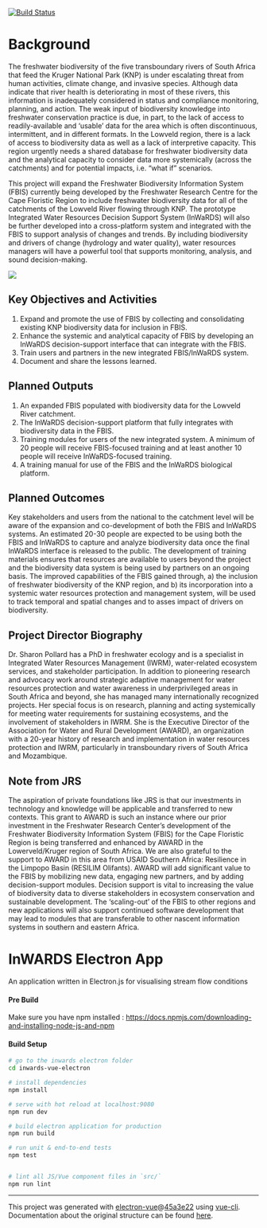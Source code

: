 [![Build Status](https://travis-ci.com/kartoza/InWARDS-Dashboard-Desktop.svg?branch=develop)](https://travis-ci.com/kartoza/InWARDS-Dashboard-Desktop)

# Background

The freshwater biodiversity of the five transboundary rivers of South Africa that feed the Kruger National Park (KNP) is under escalating threat from human activities, climate change, and invasive species. Although data indicate that river health is deteriorating in most of these rivers, this information is inadequately considered in status and compliance monitoring, planning, and action. The weak input of biodiversity knowledge into freshwater conservation practice is due, in part, to the lack of access to readily-available and ‘usable’ data for the area which is often discontinuous, intermittent, and in different formats. In the Lowveld region, there is a lack of access to biodiversity data as well as a lack of interpretive capacity. This region urgently needs a shared database for freshwater biodiversity data and the analytical capacity to consider data more systemically (across the catchments) and for potential impacts, i.e. “what if” scenarios.

This project will expand the Freshwater Biodiversity Information System (FBIS) currently being developed by the Freshwater Research Centre for the Cape Floristic Region to include freshwater biodiversity data for all of the catchments of the Lowveld River flowing through KNP. The prototype Integrated Water Resources Decision Support System (InWaRDS) will also be further developed into a cross-platform system and integrated with the FBIS to support analysis of changes and trends. By including biodiversity and drivers of change (hydrology and water quality), water resources managers will have a powerful tool that supports monitoring, analysis, and sound decision-making.

![](http://maru.award.org.za/map.PNG)

## Key Objectives and Activities

<ol>
<li>Expand and promote the use of FBIS by collecting and consolidating existing KNP biodiversity data for inclusion in FBIS.</li>
<li>Enhance the systemic and analytical capacity of FBIS by developing an InWaRDS decision-support interface that can integrate with the FBIS.</li>
<li>Train users and partners in the new integrated FBIS/InWaRDS system.</li>
<li>Document and share the lessons learned. </li>
</ol>


## Planned Outputs
<ol>
<li>An expanded FBIS populated with biodiversity data for the Lowveld River catchment.</li>
<li>The InWaRDS decision-support platform that fully integrates with biodiversity data in the FBIS.</li>
<li>Training modules for users of the new integrated system. A minimum of 20 people will receive FBIS-focused training and at least another 10 people will receive InWaRDS-focused training.</li>
<li>A training manual for use of the FBIS and the InWaRDS biological platform.</li>
</ol>

## Planned Outcomes
Key stakeholders and users from the national to the catchment level will be aware of the expansion and co-development of both the FBIS and InWaRDS systems. An estimated 20-30 people are expected to be using both the FBIS and InWaRDS to capture and analyze biodiversity data once the final InWaRDS interface is released to the public. The development of training materials ensures that resources are available to users beyond the project and the biodiversity data system is being used by partners on an ongoing basis. The improved capabilities of the FBIS gained through, a) the inclusion of freshwater biodiversity of the KNP region, and b) its incorporation into a systemic water resources protection and management system, will be used to track temporal and spatial changes and to asses impact of drivers on biodiversity.

## Project Director Biography

Dr. Sharon Pollard has a PhD in freshwater ecology and is a specialist in Integrated Water Resources Management (IWRM), water-related ecosystem services, and stakeholder participation. In addition to pioneering research and advocacy work around strategic adaptive management for water resources protection and water awareness in underprivileged areas in South Africa and beyond, she has managed many internationally recognized projects. Her special focus is on research, planning and acting systemically for meeting water requirements for sustaining ecosystems, and the involvement of stakeholders in IWRM. She is the Executive Director of the Association for Water and Rural Development (AWARD), an organization with a 20-year history of research and implementation in water resources protection and IWRM, particularly in transboundary rivers of South Africa and Mozambique.

## Note from JRS
The aspiration of private foundations like JRS is that our investments in technology and knowledge will be applicable and transferred to new contexts.  This grant to AWARD is such an instance where our prior investment in the Freshwater Research Center’s development of the Freshwater Biodiversity Information System (FBIS) for the Cape Floristic Region is being transferred and enhanced by AWARD in the Lowerveld/Kruger region of South Africa.  We are also grateful to the support to AWARD in this area from USAID Southern Africa: Resilience in the Limpopo Basin (RESILIM Olifants). AWARD will add significant value to the FBIS by mobilizing new data, engaging new partners, and by adding decision-support modules.  Decision support is vital to increasing the value of biodiversity data to diverse stakeholders in ecosystem conservation and sustainable development.  The ‘scaling-out’ of the FBIS to other regions and new applications will also support continued software development that may lead to modules that are transferable to other nascent information systems in southern and eastern Africa.


# InWARDS Electron App

An application written in Electron.js for visualising stream flow conditions

#### Pre Build

Make sure you have npm installed : https://docs.npmjs.com/downloading-and-installing-node-js-and-npm

#### Build Setup

``` bash
# go to the inwards electron folder
cd inwards-vue-electron

# install dependencies
npm install

# serve with hot reload at localhost:9080
npm run dev

# build electron application for production
npm run build

# run unit & end-to-end tests
npm test


# lint all JS/Vue component files in `src/`
npm run lint

```

---

This project was generated with [electron-vue](https://github.com/SimulatedGREG/electron-vue)@[45a3e22](https://github.com/SimulatedGREG/electron-vue/tree/45a3e224e7bb8fc71909021ccfdcfec0f461f634) using [vue-cli](https://github.com/vuejs/vue-cli). Documentation about the original structure can be found [here](https://simulatedgreg.gitbooks.io/electron-vue/content/index.html).
